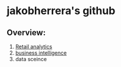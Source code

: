 # jakobherrera's github 
## Overview:

1. [Retail analytics](https://linkmehere.com)
2. [business intelligence](https://github.com/jakobh1234/jakobherrera/blob/main/Project_5_6%2C_warmup_3100_ulta_quartiles.ipynb)
3. data sceince

